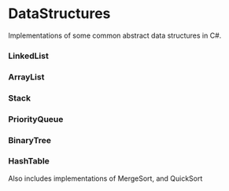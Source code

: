 # DataStructures
 Implementations of some common abstract data structures in C#.

### LinkedList
### ArrayList
### Stack
### PriorityQueue
### BinaryTree
### HashTable

Also includes implementations of MergeSort, and QuickSort
